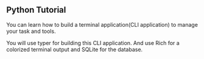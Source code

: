 ## Python Tutorial

You can learn how to build a terminal application(CLI application) to manage your task and tools. 

You will use typer for building this CLI application. 
And use Rich for a colorized terminal output and SQLite for the database. 

